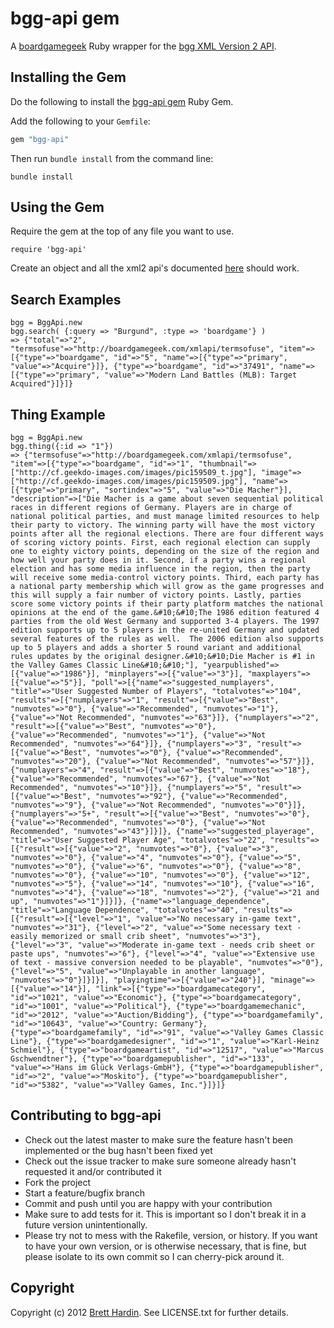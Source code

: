 bgg-api gem
===========
A [boardgamegeek](http://boardgamegeek.com) Ruby wrapper for the [bgg XML Version 2 API](http://boardgamegeek.com/wiki/page/BGG_XML_API2).

## Installing the Gem
Do the following to install the  [bgg-api gem](http://rubygems.org/gems/bgg-api) Ruby Gem. 

Add the following to your `Gemfile`:

```ruby
gem "bgg-api"
```

Then run `bundle install` from the command line:

    bundle install
    
## Using the Gem

Require the gem at the top of any file you want to use.

    require 'bgg-api'
    
Create an object and all the xml2 api's documented [here](http://boardgamegeek.com/wiki/page/BGG_XML_API2) should work.

## Search Examples

    bgg = BggApi.new
    bgg.search( {:query => "Burgund", :type => 'boardgame'} )
    => {"total"=>"2", "termsofuse"=>"http://boardgamegeek.com/xmlapi/termsofuse", "item"=>[{"type"=>"boardgame", "id"=>"5", "name"=>[{"type"=>"primary", "value"=>"Acquire"}]}, {"type"=>"boardgame", "id"=>"37491", "name"=>[{"type"=>"primary", "value"=>"Modern Land Battles (MLB): Target Acquired"}]}]} 

## Thing Example

    bgg = BggApi.new
    bgg.thing({:id => "1"})
    => {"termsofuse"=>"http://boardgamegeek.com/xmlapi/termsofuse", "item"=>[{"type"=>"boardgame", "id"=>"1", "thumbnail"=>["http://cf.geekdo-images.com/images/pic159509_t.jpg"], "image"=>["http://cf.geekdo-images.com/images/pic159509.jpg"], "name"=>[{"type"=>"primary", "sortindex"=>"5", "value"=>"Die Macher"}], "description"=>["Die Macher is a game about seven sequential political races in different regions of Germany. Players are in charge of national political parties, and must manage limited resources to help their party to victory. The winning party will have the most victory points after all the regional elections. There are four different ways of scoring victory points. First, each regional election can supply one to eighty victory points, depending on the size of the region and how well your party does in it. Second, if a party wins a regional election and has some media influence in the region, then the party will receive some media-control victory points. Third, each party has a national party membership which will grow as the game progresses and this will supply a fair number of victory points. Lastly, parties score some victory points if their party platform matches the national opinions at the end of the game.&#10;&#10;The 1986 edition featured 4 parties from the old West Germany and supported 3-4 players. The 1997 edition supports up to 5 players in the re-united Germany and updated several features of the rules as well.  The 2006 edition also supports up to 5 players and adds a shorter 5 round variant and additional rules updates by the original designer.&#10;&#10;Die Macher is #1 in the Valley Games Classic Line&#10;&#10;"], "yearpublished"=>[{"value"=>"1986"}], "minplayers"=>[{"value"=>"3"}], "maxplayers"=>[{"value"=>"5"}], "poll"=>[{"name"=>"suggested_numplayers", "title"=>"User Suggested Number of Players", "totalvotes"=>"104", "results"=>[{"numplayers"=>"1", "result"=>[{"value"=>"Best", "numvotes"=>"0"}, {"value"=>"Recommended", "numvotes"=>"1"}, {"value"=>"Not Recommended", "numvotes"=>"63"}]}, {"numplayers"=>"2", "result"=>[{"value"=>"Best", "numvotes"=>"0"}, {"value"=>"Recommended", "numvotes"=>"1"}, {"value"=>"Not Recommended", "numvotes"=>"64"}]}, {"numplayers"=>"3", "result"=>[{"value"=>"Best", "numvotes"=>"0"}, {"value"=>"Recommended", "numvotes"=>"20"}, {"value"=>"Not Recommended", "numvotes"=>"57"}]}, {"numplayers"=>"4", "result"=>[{"value"=>"Best", "numvotes"=>"18"}, {"value"=>"Recommended", "numvotes"=>"67"}, {"value"=>"Not Recommended", "numvotes"=>"10"}]}, {"numplayers"=>"5", "result"=>[{"value"=>"Best", "numvotes"=>"92"}, {"value"=>"Recommended", "numvotes"=>"9"}, {"value"=>"Not Recommended", "numvotes"=>"0"}]}, {"numplayers"=>"5+", "result"=>[{"value"=>"Best", "numvotes"=>"0"}, {"value"=>"Recommended", "numvotes"=>"0"}, {"value"=>"Not Recommended", "numvotes"=>"43"}]}]}, {"name"=>"suggested_playerage", "title"=>"User Suggested Player Age", "totalvotes"=>"22", "results"=>[{"result"=>[{"value"=>"2", "numvotes"=>"0"}, {"value"=>"3", "numvotes"=>"0"}, {"value"=>"4", "numvotes"=>"0"}, {"value"=>"5", "numvotes"=>"0"}, {"value"=>"6", "numvotes"=>"0"}, {"value"=>"8", "numvotes"=>"0"}, {"value"=>"10", "numvotes"=>"0"}, {"value"=>"12", "numvotes"=>"5"}, {"value"=>"14", "numvotes"=>"10"}, {"value"=>"16", "numvotes"=>"4"}, {"value"=>"18", "numvotes"=>"2"}, {"value"=>"21 and up", "numvotes"=>"1"}]}]}, {"name"=>"language_dependence", "title"=>"Language Dependence", "totalvotes"=>"40", "results"=>[{"result"=>[{"level"=>"1", "value"=>"No necessary in-game text", "numvotes"=>"31"}, {"level"=>"2", "value"=>"Some necessary text - easily memorized or small crib sheet", "numvotes"=>"3"}, {"level"=>"3", "value"=>"Moderate in-game text - needs crib sheet or paste ups", "numvotes"=>"6"}, {"level"=>"4", "value"=>"Extensive use of text - massive conversion needed to be playable", "numvotes"=>"0"}, {"level"=>"5", "value"=>"Unplayable in another language", "numvotes"=>"0"}]}]}], "playingtime"=>[{"value"=>"240"}], "minage"=>[{"value"=>"14"}], "link"=>[{"type"=>"boardgamecategory", "id"=>"1021", "value"=>"Economic"}, {"type"=>"boardgamecategory", "id"=>"1001", "value"=>"Political"}, {"type"=>"boardgamemechanic", "id"=>"2012", "value"=>"Auction/Bidding"}, {"type"=>"boardgamefamily", "id"=>"10643", "value"=>"Country: Germany"}, {"type"=>"boardgamefamily", "id"=>"91", "value"=>"Valley Games Classic Line"}, {"type"=>"boardgamedesigner", "id"=>"1", "value"=>"Karl-Heinz Schmiel"}, {"type"=>"boardgameartist", "id"=>"12517", "value"=>"Marcus Gschwendtner"}, {"type"=>"boardgamepublisher", "id"=>"133", "value"=>"Hans im Glück Verlags-GmbH"}, {"type"=>"boardgamepublisher", "id"=>"2", "value"=>"Moskito"}, {"type"=>"boardgamepublisher", "id"=>"5382", "value"=>"Valley Games, Inc."}]}]}

Contributing to bgg-api
----------------------- 

* Check out the latest master to make sure the feature hasn't been implemented or the bug hasn't been fixed yet
* Check out the issue tracker to make sure someone already hasn't requested it and/or contributed it
* Fork the project
* Start a feature/bugfix branch
* Commit and push until you are happy with your contribution
* Make sure to add tests for it. This is important so I don't break it in a future version unintentionally.
* Please try not to mess with the Rakefile, version, or history. If you want to have your own version, or is otherwise necessary, that is fine, but please isolate to its own commit so I can cherry-pick around it.

Copyright
---------

Copyright (c) 2012 [Brett Hardin](http://bretthard.in). See LICENSE.txt for further details.

